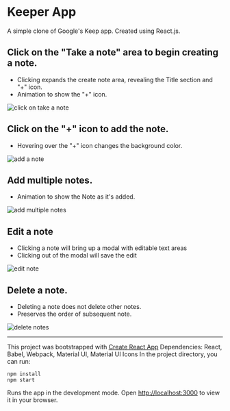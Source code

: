 # Keeper App

A simple clone of Google's Keep app. Created using React.js.

## Click on the "Take a note" area to begin creating a note.

- Clicking expands the create note area, revealing the Title section and "+" icon.
- Animation to show the "+" icon.

![click on take a note](https://thumbs.gfycat.com/LeadingFluidAlbino-size_restricted.gif)

## Click on the "+" icon to add the note.

- Hovering over the "+" icon changes the background color.

![add a note](https://thumbs.gfycat.com/RareMarvelousCopperhead-size_restricted.gif)

## Add multiple notes.

- Animation to show the Note as it's added.

![add multiple notes](https://thumbs.gfycat.com/WiltedEcstaticAllensbigearedbat-size_restricted.gif)

## Edit a note

- Clicking a note will bring up a modal with editable text areas
- Clicking out of the modal will save the edit

![edit note](https://thumbs.gfycat.com/WellwornDisloyalAntlion-size_restricted.gif)

## Delete a note.

- Deleting a note does not delete other notes.
- Preserves the order of subsequent note.

![delete notes](https://thumbs.gfycat.com/UnripeEnchantedAkitainu-size_restricted.gif)

---

This project was bootstrapped with [Create React App](https://github.com/facebook/create-react-app)
Dependencies: React, Babel, Webpack, Material UI, Material UI Icons
In the project directory, you can run:

```
npm install
npm start
```

Runs the app in the development mode.
Open [http://localhost:3000](http://localhost:3000) to view it in your browser.
